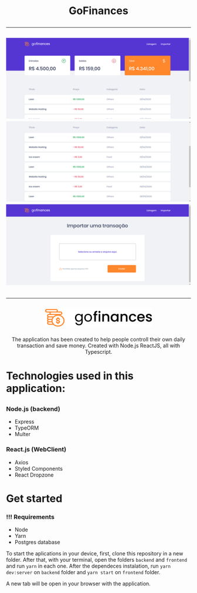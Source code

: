 <h1 align="center">
  GoFinances
  <hr />
  <img alt="Dashboard" src="./.github/dashboard.png" />
  <img alt="DashboardList" src="./.github/dashboardlist.png" />
  <img alt="Import" src="./.github/import.png" />
  <hr />
	<img alt="Logo" src="./.github/logo.png" />
</h1>
<p align="center">
	The application has been created to help people controll their own daily transaction and save money. Created with Node.js ReactJS, all with Typescript.
</p>
<h1>Technologies used in this application:<h2>

### Node.js (backend)
- Express
- TypeORM
- Multer
### React.js (WebClient)
- Axios
- Styled Components
- React Dropzone

<h1>Get started</h1>

### !!! Requirements
- Node
- Yarn
- Postgres database

To start the aplications in your device, first, clone this repository in a new folder. After that, with your terminal, open the folders ```backend```  and ```frontend``` and run ```yarn``` in each one. After the dependeces instalation, run ```yarn dev:server``` on ```backend``` folder and ```yarn start``` on ```frontend``` folder.

A new tab will be open in your browser with the application.
